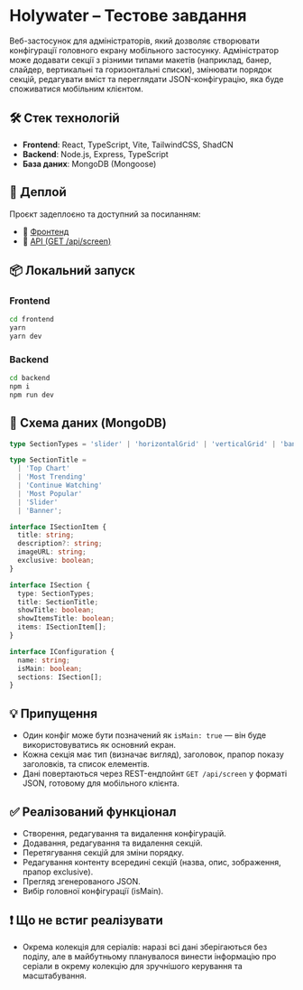 # Holywater – Тестове завдання

Веб-застосунок для адміністраторів, який дозволяє створювати конфігурації головного екрану мобільного застосунку. Адміністратор може додавати секції з різними типами макетів (наприклад, банер, слайдер, вертикальні та горизонтальні списки), змінювати порядок секцій, редагувати вміст та переглядати JSON-конфігурацію, яка буде споживатися мобільним клієнтом.

## 🛠️ Стек технологій

- **Frontend**: React, TypeScript, Vite, TailwindCSS, ShadCN
- **Backend**: Node.js, Express, TypeScript
- **База даних**: MongoDB (Mongoose)

## 🚀 Деплой

Проєкт задеплоєно та доступний за посиланням:

- 🔗 [Фронтенд]([https://...](https://holywater-test-task.vercel.app/))
- 🔗 [API (GET /api/screen)]([https://...](https://holywater-test-task-backend.onrender.com/api/screen))

## 📦 Локальний запуск

### Frontend

```bash
cd frontend
yarn
yarn dev
```

### Backend

```bash
cd backend
npm i
npm run dev
```

## 📝 Схема даних (MongoDB)

```ts
type SectionTypes = 'slider' | 'horizontalGrid' | 'verticalGrid' | 'banner' | 'horizontalList';

type SectionTitle =
  | 'Top Chart'
  | 'Most Trending'
  | 'Continue Watching'
  | 'Most Popular'
  | 'Slider'
  | 'Banner';

interface ISectionItem {
  title: string;
  description?: string;
  imageURL: string;
  exclusive: boolean;
}

interface ISection {
  type: SectionTypes;
  title: SectionTitle;
  showTitle: boolean;
  showItemsTitle: boolean;
  items: ISectionItem[];
}

interface IConfiguration {
  name: string;
  isMain: boolean;
  sections: ISection[];
}
```

## 💡 Припущення

- Один конфіг може бути позначений як `isMain: true` — він буде використовуватись як основний екран.
- Кожна секція має тип (визначає вигляд), заголовок, прапор показу заголовків, та список елементів.
- Дані повертаються через REST-ендпойнт `GET /api/screen` у форматі JSON, готовому для мобільного клієнта.

## ✅ Реалізований функціонал

- Створення, редагування та видалення конфігурацій.
- Додавання, редагування та видалення секцій.
- Перетягування секцій для зміни порядку.
- Редагування контенту всередині секцій (назва, опис, зображення, прапор exclusive).
- Прегляд згенерованого JSON.
- Вибір головної конфігурації (isMain).

## ❗ Що не встиг реалізувати

- Окрема колекція для серіалів: наразі всі дані зберігаються без поділу, але в майбутньому планувалося винести інформацію про серіали в окрему колекцію для зручнішого керування та масштабування.

